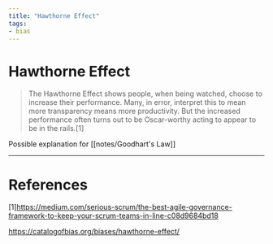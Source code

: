 ```yaml
---
title: "Hawthorne Effect"
tags:
- bias
---
```

# Hawthorne Effect

> The Hawthorne Effect shows people, when being watched, choose to increase their performance. Many, in error, interpret this to mean more transparency means more productivity. But the increased performance often turns out to be Oscar-worthy acting to appear to be in the rails.[1]

Possible explanation for [[notes/Goodhart's Law]]

---
# References

[1]https://medium.com/serious-scrum/the-best-agile-governance-framework-to-keep-your-scrum-teams-in-line-c08d9684bd18

https://catalogofbias.org/biases/hawthorne-effect/